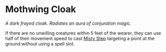 # Mothwing Cloak

*A dark frayed cloak. Radiates an aura of conjuration magic.*

If there are no unwilling creatures within 5 feet of the wearer, they can use half of their movement speed to cast [Misty Step](https://5e.tools/spells.html#misty%20step_xphb) targeting a point at the ground without using a spell slot.
